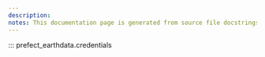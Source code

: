 ```yaml
---
description: 
notes: This documentation page is generated from source file docstrings.
---
```


::: prefect_earthdata.credentials
